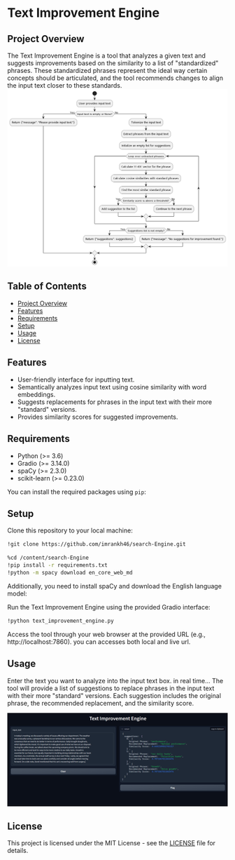 # Text Improvement Engine

## Project Overview

The Text Improvement Engine is a tool that analyzes a given text and suggests improvements based on the similarity to a list of "standardized" phrases. These standardized phrases represent the ideal way certain concepts should be articulated, and the tool recommends changes to align the input text closer to these standards.
![Image Alt Text](search_engen.png)


## Table of Contents

- [Project Overview](#project-overview)
- [Features](#features)
- [Requirements](#requirements)
- [Setup](#setup)
- [Usage](#usage)
- [License](#license)

## Features

- User-friendly interface for inputting text.
- Semantically analyzes input text using cosine similarity with word embeddings.
- Suggests replacements for phrases in the input text with their more "standard" versions.
- Provides similarity scores for suggested improvements.

## Requirements

- Python (>= 3.6)
- Gradio (>= 3.14.0)
- spaCy (>= 2.3.0)
- scikit-learn (>= 0.23.0)

You can install the required packages using `pip`:

## Setup
Clone this repository to your local machine:
```bash
!git clone https://github.com/imrankh46/search-Engine.git
```

```bash
%cd /content/search-Engine
!pip install -r requirements.txt
!python -m spacy download en_core_web_md
```
Additionally, you need to install spaCy and download the English language model:



Run the Text Improvement Engine using the provided Gradio interface:
```bash
!python text_improvement_engine.py
```
Access the tool through your web browser at the provided URL (e.g., http://localhost:7860).
you can accesses both local and live url.

## Usage
Enter the text you want to analyze into the input text box.
in real time...
The tool will provide a list of suggestions to replace phrases in the input text with their more "standard" versions.
Each suggestion includes the original phrase, the recommended replacement, and the similarity score.

![Image Alt Text](text_improvment.PNG)

## License

This project is licensed under the MIT License - see the [LICENSE](LICENSE) file for details.

